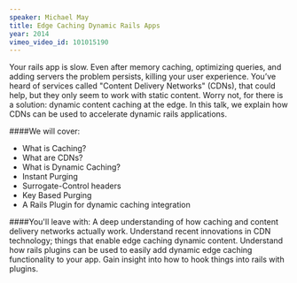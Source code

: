 ```yaml
---
speaker: Michael May
title: Edge Caching Dynamic Rails Apps
year: 2014
vimeo_video_id: 101015190
---
```


Your rails app is slow. Even after memory caching, optimizing queries, and adding servers the problem persists, killing your user experience. You’ve heard of services called "Content Delivery Networks" (CDNs), that could help, but they only seem to work with static content. Worry not, for there is a solution: dynamic content caching at the edge. In this talk, we explain how CDNs can be used to accelerate dynamic rails applications.

####We will cover:
* What is Caching?
* What are CDNs?
* What is Dynamic Caching?
* Instant Purging
* Surrogate-Control headers
* Key Based Purging
* A Rails Plugin for dynamic caching integration

####You'll leave with:
A deep understanding of how caching and content delivery networks actually work.
Understand recent innovations in CDN technology; things that enable edge caching dynamic content.
Understand how rails plugins can be used to easily add dynamic edge caching functionality to your app.
Gain insight into how to hook things into rails with plugins.

